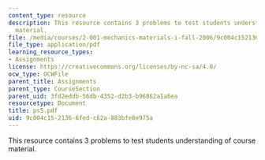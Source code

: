 ```yaml
---
content_type: resource
description: This resource contains 3 problems to test students understanding of course
  material.
file: /media/courses/2-001-mechanics-materials-i-fall-2006/9c004c1521366fedc62a883bfe0e975a_ps5.pdf
file_type: application/pdf
learning_resource_types:
- Assignments
license: https://creativecommons.org/licenses/by-nc-sa/4.0/
ocw_type: OCWFile
parent_title: Assignments
parent_type: CourseSection
parent_uid: 3fd2eddb-56db-4352-d2b3-b96862a1a6ea
resourcetype: Document
title: ps5.pdf
uid: 9c004c15-2136-6fed-c62a-883bfe0e975a
---
```

This resource contains 3 problems to test students understanding of course material.